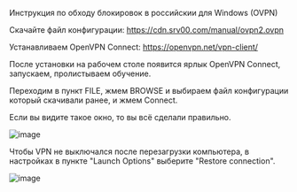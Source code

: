 Инструкция по обходу блокировок в российскии для Windows (OVPN)

Скачайте файл конфигурации: https://cdn.srv00.com/manual/ovpn2.ovpn

Устанавливаем OpenVPN Connect: https://openvpn.net/vpn-client/

После установки на рабочем столе появится ярлык OpenVPN Connect, запускаем, пролистываем обучение.

Переходим в пункт FILE, жмем BROWSE и выбираем файл конфигурации который скачивали ранее, и жмем Connect.

Если вы видите такое окно, то вы всё сделали правильно.

![image](https://cdn.srv00.com/img/ovpn_645.png)

Чтобы VPN не выключался после перезагрузки компьютера, в настройках в пункте "Launch Options" выберите "Restore connection".

![image](https://cdn.srv00.com/img/ovpn_685.png)
